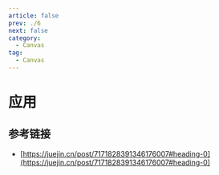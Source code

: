 ```yaml
---
article: false
prev: ./6
next: false
category:
  - Canvas
tag:
  - Canvas
---
```


# 应用

## 参考链接

- [https://juejin.cn/post/7171828391346176007#heading-0](https://juejin.cn/post/7171828391346176007#heading-0)
